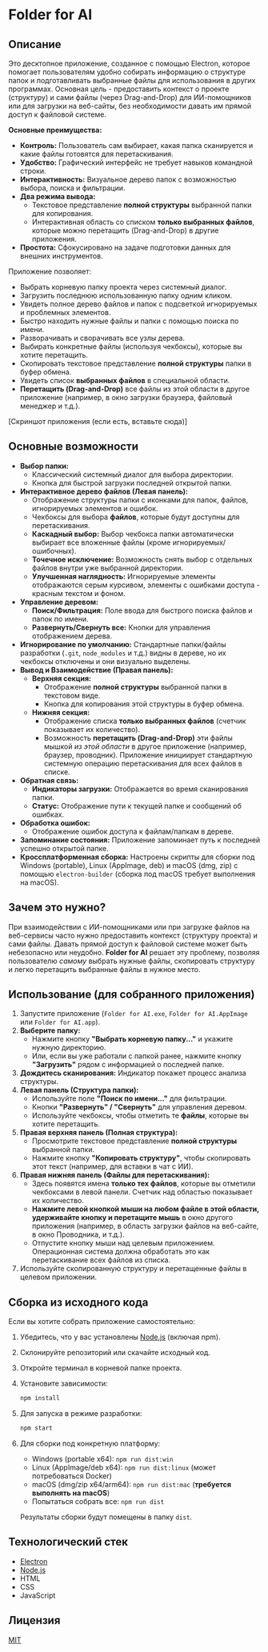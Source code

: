 # Folder for AI

## Описание

Это десктопное приложение, созданное с помощью Electron, которое помогает пользователям удобно собирать информацию о структуре папок и подготавливать выбранные файлы для использования в других программах. Основная цель - предоставить контекст о проекте (структуру) и сами файлы (через Drag-and-Drop) для ИИ-помощников или для загрузки на веб-сайты, без необходимости давать им прямой доступ к файловой системе.

**Основные преимущества:**

*   **Контроль:** Пользователь сам выбирает, какая папка сканируется и какие файлы готовятся для перетаскивания.
*   **Удобство:** Графический интерфейс не требует навыков командной строки.
*   **Интерактивность:** Визуальное дерево папок с возможностью выбора, поиска и фильтрации.
*   **Два режима вывода:**
    *   Текстовое представление **полной структуры** выбранной папки для копирования.
    *   Интерактивная область со списком **только выбранных файлов**, которые можно перетащить (Drag-and-Drop) в другие приложения.
*   **Простота:** Сфокусировано на задаче подготовки данных для внешних инструментов.

Приложение позволяет:
*   Выбрать корневую папку проекта через системный диалог.
*   Загрузить последнюю использованную папку одним кликом.
*   Увидеть полное дерево файлов и папок с подсветкой игнорируемых и проблемных элементов.
*   Быстро находить нужные файлы и папки с помощью поиска по имени.
*   Разворачивать и сворачивать все узлы дерева.
*   Выбирать конкретные файлы (используя чекбоксы), которые вы хотите перетащить.
*   Скопировать текстовое представление **полной структуры** папки в буфер обмена.
*   Увидеть список **выбранных файлов** в специальной области.
*   **Перетащить (Drag-and-Drop)** все файлы из этой области в другое приложение (например, в окно загрузки браузера, файловый менеджер и т.д.).

[Скриншот приложения (если есть, вставьте сюда)]

## Основные возможности

*   **Выбор папки:**
    *   Классический системный диалог для выбора директории.
    *   Кнопка для быстрой загрузки последней открытой папки.
*   **Интерактивное дерево файлов (Левая панель):**
    *   Отображение структуры папки с иконками для папок, файлов, игнорируемых элементов и ошибок.
    *   Чекбоксы для выбора **файлов**, которые будут доступны для перетаскивания.
    *   **Каскадный выбор:** Выбор чекбокса папки автоматически выбирает все вложенные файлы (кроме игнорируемых/ошибочных).
    *   **Точечное исключение:** Возможность снять выбор с отдельных файлов внутри уже выбранной директории.
    *   **Улучшенная наглядность:** Игнорируемые элементы отображаются серым курсивом, элементы с ошибками доступа - красным текстом и фоном.
*   **Управление деревом:**
    *   **Поиск/Фильтрация:** Поле ввода для быстрого поиска файлов и папок по имени.
    *   **Развернуть/Свернуть все:** Кнопки для управления отображением дерева.
*   **Игнорирование по умолчанию:** Стандартные папки/файлы разработки (`.git`, `node_modules` и т.д.) видны в дереве, но их чекбоксы отключены и они визуально выделены.
*   **Вывод и Взаимодействие (Правая панель):**
    *   **Верхняя секция:**
        *   Отображение **полной структуры** выбранной папки в текстовом виде.
        *   Кнопка для копирования этой структуры в буфер обмена.
    *   **Нижняя секция:**
        *   Отображение списка **только выбранных файлов** (счетчик показывает их количество).
        *   Возможность **перетащить (Drag-and-Drop)** эти файлы мышкой *из этой области* в другое приложение (например, браузер, проводник). Приложение инициирует стандартную системную операцию перетаскивания для всех файлов в списке.
*   **Обратная связь:**
    *   **Индикаторы загрузки:** Отображается во время сканирования папки.
    *   **Статус:** Отображение пути к текущей папке и сообщений об ошибках.
*   **Обработка ошибок:**
    *   Отображение ошибок доступа к файлам/папкам в дереве.
*   **Запоминание состояния:** Приложение запоминает путь к последней успешно открытой папке.
*   **Кроссплатформенная сборка:** Настроены скрипты для сборки под Windows (portable), Linux (AppImage, deb) и macOS (dmg, zip) с помощью `electron-builder` (сборка под macOS требует выполнения на macOS).

## Зачем это нужно?

При взаимодействии с ИИ-помощниками или при загрузке файлов на веб-сервисы часто нужно предоставить контекст (структуру проекта) и сами файлы. Давать прямой доступ к файловой системе может быть небезопасно или неудобно. **Folder for AI** решает эту проблему, позволяя пользователю *самому* выбрать нужные файлы, скопировать структуру и легко перетащить выбранные файлы в нужное место.

## Использование (для собранного приложения)

1.  Запустите приложение (`Folder for AI.exe`, `Folder for AI.AppImage` или `Folder for AI.app`).
2.  **Выберите папку:**
    *   Нажмите кнопку **"Выбрать корневую папку..."** и укажите нужную директорию.
    *   Или, если вы уже работали с папкой ранее, нажмите кнопку **"Загрузить"** рядом с информацией о последней папке.
3.  **Дождитесь сканирования:** Индикатор покажет процесс анализа структуры.
4.  **Левая панель (Структура папки):**
    *   Используйте поле **"Поиск по имени..."** для фильтрации.
    *   Кнопки **"Развернуть" / "Свернуть"** для управления деревом.
    *   Используйте чекбоксы, чтобы отметить те **файлы**, которые вы хотите перетащить.
5.  **Правая верхняя панель (Полная структура):**
    *   Просмотрите текстовое представление **полной структуры** выбранной папки.
    *   Нажмите кнопку **"Копировать структуру"**, чтобы скопировать этот текст (например, для вставки в чат с ИИ).
6.  **Правая нижняя панель (Файлы для перетаскивания):**
    *   Здесь появятся имена **только тех файлов**, которые вы отметили чекбоксами в левой панели. Счетчик над областью показывает их количество.
    *   **Нажмите левой кнопкой мыши на любом файле в этой области, удерживайте кнопку и перетащите мышь** в окно другого приложения (например, в область загрузки файлов на веб-сайте, в окно Проводника, и т.д.).
    *   Отпустите кнопку мыши над целевым приложением. Операционная система должна обработать это как перетаскивание всех файлов из списка.
7.  Используйте скопированную структуру и перетащенные файлы в целевом приложении.

## Сборка из исходного кода

Если вы хотите собрать приложение самостоятельно:

1.  Убедитесь, что у вас установлены [Node.js](https://nodejs.org/) (включая npm).
2.  Склонируйте репозиторий или скачайте исходный код.
3.  Откройте терминал в корневой папке проекта.
4.  Установите зависимости:
    ```bash
    npm install
    ```
5.  Для запуска в режиме разработки:
    ```bash
    npm start
    ```
6.  Для сборки под конкретную платформу:
    *   Windows (portable x64): `npm run dist:win`
    *   Linux (AppImage/deb x64): `npm run dist:linux` (может потребоваться Docker)
    *   macOS (dmg/zip x64/arm64): `npm run dist:mac` (**требуется выполнять на macOS**)
    *   Попытаться собрать все: `npm run dist`

    Результаты сборки будут помещены в папку `dist`.

## Технологический стек

*   [Electron](https://www.electronjs.org/)
*   [Node.js](https://nodejs.org/)
*   HTML
*   CSS
*   JavaScript

## Лицензия

[MIT](LICENSE)